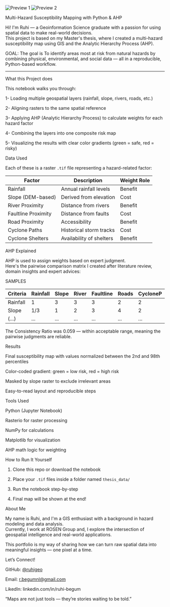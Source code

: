 ![Preview 1](preview1.png)
![Preview 2](preview2.png)


 Multi-Hazard Susceptibility Mapping with Python & AHP

Hi! I'm Ruhi — a Geoinformation Science graduate with a passion for using spatial data to make real-world decisions.  
This project is based on my Master's thesis, where I created a multi-hazard susceptibility map using GIS and the Analytic Hierarchy Process (AHP).

GOAL: The goal is To identify areas most at risk from natural hazards by combining physical, environmental, and social data — all in a reproducible, Python-based workflow.

---

What this Project does

This notebook walks you through:

1- Loading multiple geospatial layers (rainfall, slope, rivers, roads, etc.)

2- Aligning rasters to the same spatial reference

3- Applying AHP (Analytic Hierarchy Process) to calculate weights for each hazard factor

4- Combining the layers into one composite risk map

5- Visualizing the results with clear color gradients (green = safe, red = risky)


Data Used

Each of these is a raster `.tif` file representing a hazard-related factor:

| Factor             | Description                  | Weight Role |
|--------------------|------------------------------|-------------|
| Rainfall           | Annual rainfall levels       | Benefit     |
| Slope (DEM-based)  | Derived from elevation       | Cost        |
| River Proximity    | Distance from rivers         | Benefit     |
| Faultline Proximity| Distance from faults         | Cost        |
| Road Proximity     | Accessibility                | Benefit     |
| Cyclone Paths      | Historical storm tracks      | Cost        |
| Cyclone Shelters   | Availability of shelters     | Benefit     |


AHP Explained

AHP is used to assign weights based on expert judgment.  
Here's the pairwise comparison matrix I created after literature review, domain insights and expert advices:

SAMPLES

| Criteria       | Rainfall | Slope | River | Faultline | Roads | CycloneP | CycloneS |
|----------------|----------|-------|--------|------------|--------|-----------|-----------|
|     Rainfall   | 1        | 3     | 3      | 3          | 2      | 2         | 2         |
|     Slope      | 1/3      | 1     | 2      | 3          | 4      | 2         | 2         |
|   (...)        | ...      | ...   | ...    | ...        | ...    | ...       | ...       |

The Consistency Ratio was 0.059 — within acceptable range, meaning the pairwise judgments are reliable.


Results
 
 Final susceptibility map with values normalized between the 2nd and 98th percentiles
 
 Color-coded gradient: green = low risk, red = high risk
 
 Masked by slope raster to exclude irrelevant areas
 
 Easy-to-read layout and reproducible steps



Tools Used

Python (Jupyter Notebook)

Rasterio for raster processing

NumPy for calculations

Matplotlib for visualization

AHP math logic for weighting



How to Run It Yourself

1. Clone this repo or download the notebook

2. Place your `.tif` files inside a folder named `thesis_data/`

3. Run the notebook step-by-step

4. Final map will be shown at the end!



About Me

My name is Ruhi, and I'm a GIS enthusiast with a background in hazard modeling and data analysis.  
Currently, I work at ROSEN Group and,  I explore the intersection of geospatial intelligence and real-world applications.

This portfolio is my way of sharing how we can turn raw spatial data into meaningful insights — one pixel at a time.



Let’s Connect!

 GitHub:  [@ruhigeo](https://github.com/ruhigeo)
 
 Email:   r.begumnl@gmail.com 
 
 LikedIn: linkedin.com/in/ruhi-begum


 “Maps are not just tools — they’re stories waiting to be told.”


